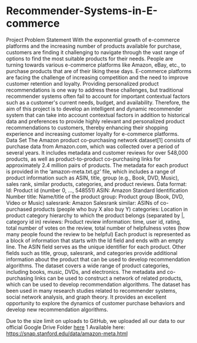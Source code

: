 # Recommender-Systems-in-E-commerce
Project Problem Statement
With the exponential growth of e-commerce platforms and the increasing number of products
available for purchase, customers are finding it challenging to navigate through the vast range
of options to find the most suitable products for their needs. People are turning towards various
e-commerce platforms like Amazon, eBay, etc., to purchase products that are of their liking
these days. E-commerce platforms are facing the challenge of increasing competition and the
need to improve customer retention and loyalty. Providing personalized product
recommendations is one way to address these challenges, but traditional recommender
systems often fail to account for important contextual factors such as a customer's current
needs, budget, and availability. Therefore, the aim of this project is to develop an intelligent and
dynamic recommender system that can take into account contextual factors in addition to
historical data and preferences to provide highly relevant and personalized product
recommendations to customers, thereby enhancing their shopping experience and increasing
customer loyalty for e-commerce platforms.
Data Set
The Amazon product co-purchasing network dataset[1] consists of purchase data from
Amazon.com, which was collected over a period of several years. It includes metadata and
customer reviews for over 548,000 products, as well as product-to-product co-purchasing links
for approximately 2.4 million pairs of products.
The metadata for each product is provided in the ‘amazon-meta.txt.gz’ file, which includes a
range of product information such as ASIN, title, group (e.g., Book, DVD, Music), sales rank,
similar products, categories, and product reviews.
Data format:
Id: Product id (number 0, ..., 548551)
ASIN: Amazon Standard Identification Number
title: Name/title of the product
group: Product group (Book, DVD, Video or Music)
salesrank: Amazon Salesrank
similar: ASINs of co-purchased products (people who buy X also buy Y)
categories: Location in product category hierarchy to which the product belongs (separated by
|, category id in)
reviews: Product review information: time, user id, rating, total number of votes on the review,
total number of helpfulness votes (how many people found the review to be helpful)
Each product is represented as a block of information that starts with the Id field and ends with
an empty line. The ASIN field serves as the unique identifier for each product. Other fields such
as title, group, salesrank, and categories provide additional information about the product that
can be used to develop recommendation algorithms.
The dataset covers a wide range of product categories, including books, music, DVDs, and
electronics. The metadata and co-purchasing links can be used to construct a network of related
products, which can be used to develop recommendation algorithms.
The dataset has been used in many research studies related to recommender systems, social
network analysis, and graph theory. It provides an excellent opportunity to explore the dynamics
of customer purchase behaviors and develop new recommendation algorithms.


Due to the size limit on uploads to GitHub, we uploaded all our data to our official Google Drive Folder [here](https://drive.google.com/drive/folders/15GFSOxY5qBnk-ubOP2uOWbDob8Ab-Nc-?usp=share_link)
1 Available here: https://snap.stanford.edu/data/amazon-meta.html

